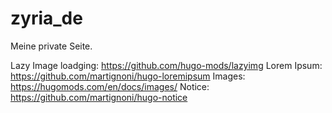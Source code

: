 # zyria_de

Meine private Seite.

Lazy Image loadging: https://github.com/hugo-mods/lazyimg
Lorem Ipsum: https://github.com/martignoni/hugo-loremipsum
Images: https://hugomods.com/en/docs/images/
Notice: https://github.com/martignoni/hugo-notice
